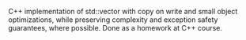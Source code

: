 C++ implementation of std::vector with copy on write and small object optimizations, while preserving complexity and exception safety guarantees, where possible. Done as a homework at C++ course.
